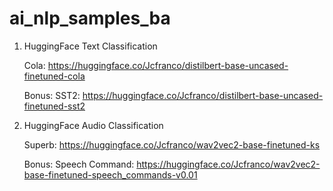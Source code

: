 # ai_nlp_samples_ba

1. HuggingFace Text Classification

    Cola: https://huggingface.co/Jcfranco/distilbert-base-uncased-finetuned-cola

    Bonus: SST2: https://huggingface.co/Jcfranco/distilbert-base-uncased-finetuned-sst2

2. HuggingFace Audio Classification

    Superb: https://huggingface.co/Jcfranco/wav2vec2-base-finetuned-ks

    Bonus: Speech Command: https://huggingface.co/Jcfranco/wav2vec2-base-finetuned-speech_commands-v0.01
